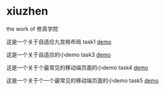# xiuzhen
the work of 修真学院

这是一个关于自适应九宫格布局 task1
 [demo](https://cyz980908.github.io/xiuzhen/task1/task1.html)   

这是一个关于自适应的小demo  task3
 [demo](https://cyz980908.github.io/xiuzhen/task3/task3.html)   

这是一个关于个最常见的移动端页面的小demo  task4
 [demo](https://cyz980908.github.io/xiuzhen/task4/task4.html)   
 
 这是一个关于个一个最常见的移动端页面的小demo  task5
 [demo](https://cyz980908.github.io/xiuzhen/task5/task5.html)   
